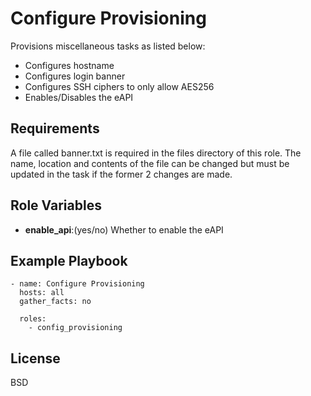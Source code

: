 # Configure Provisioning

Provisions miscellaneous tasks as listed below:

- Configures hostname
- Configures login banner
- Configures SSH ciphers to only allow AES256
- Enables/Disables the eAPI

## Requirements

A file called banner.txt is required in the files directory of this role. The name, location and contents of the file can be changed but must be updated in the task if the former 2 changes are made.

## Role Variables

- **enable_api**:(yes/no) Whether to enable the eAPI

## Example Playbook

```
- name: Configure Provisioning
  hosts: all
  gather_facts: no

  roles:
    - config_provisioning
```

## License

BSD
